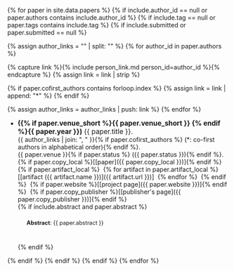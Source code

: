 {% for paper in site.data.papers %}
{% if include.author_id == null or paper.authors contains include.author_id %}
{% if include.tag == null or paper.tags contains include.tag %}
{% if include.submitted or paper.submitted == null %}

{% assign author_links = "" | split: "" %}
{% for author_id in paper.authors %}

  {% capture link %}{% include person_link.md person_id=author_id %}{% endcapture %}
  {% assign link = link | strip %}

  {% if paper.cofirst_authors contains forloop.index %}
    {% assign link = link | append: "\*" %}
  {% endif %}

  {% assign author_links = author_links | push: link %}
{% endfor %}

- <span style="font-size: 110%; font-weight: bold;">({% if paper.venue_short %}{{ paper.venue_short }} {% endif %}{{ paper.year }})</span>
  <span style="font-size: 110%;">{{ paper.title }}.</span>
  <br />
  {{ author_links | join: ", " }}{% if paper.cofirst_authors %} (\*: co-first authors in alphabetical order){% endif %}.
  <br />
  {{ paper.venue }}{% if paper.status %} ({{ paper.status }}){% endif %}.
  <br />
  {% if paper.copy_local %}\[[paper]({{ paper.copy_local }})\]{% endif %} ​
  {% if paper.artifact_local %} ​
    {% for artifact in paper.artifact_local %} ​
      \[[artifact \({{ artifact.name }}\)]({{ artifact.url }})\] ​
    {% endfor %} ​
  {% endif %} ​
  {% if paper.website %}\[[project page]({{ paper.website }})\]{% endif %} ​
  {% if paper.copy_publisher %}\[[publisher's page]({{ paper.copy_publisher }})\]{% endif %} ​
  <br />
  {% if include.abstract and paper.abstract %}
  <p style="margin: 20px; font-size: 0.9em; line-height: 1.44em;"><b>Abstract</b>: {{ paper.abstract }}</p>
  <br />
  {% endif %}
{% endif %}
{% endif %}
{% endif %}
{% endfor %}
